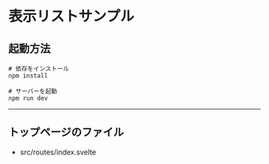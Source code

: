 # 表示リストサンプル

## 起動方法

```shell
# 依存をインストール
npm install

# サーバーを起動
npm run dev
```

---

## トップページのファイル

- src/routes/index.svelte

